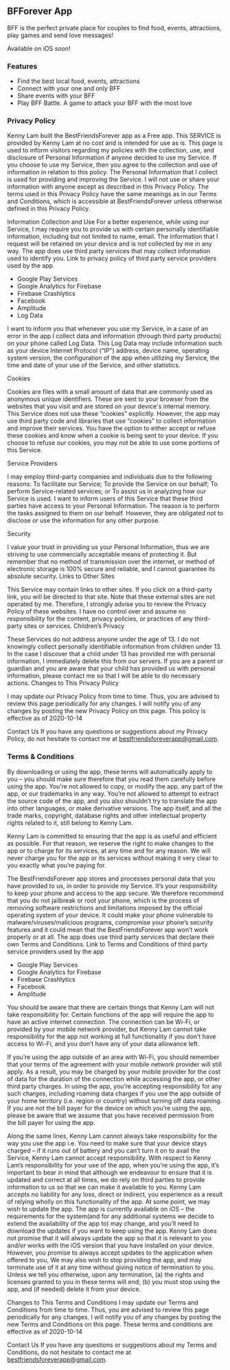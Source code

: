 ## BFForever App
BFF is the perfect private place for couples to find food, events, attractions, play games and send love messages!

Available on iOS soon!

### Features
- Find the best local food, events, attractions
- Connect with your one and only BFF
- Share events with your BFF
- Play BFF Battle. A game to attack your BFF with the most love

### Privacy Policy
Kenny Lam built the BestFriendsForever app as a Free app. This SERVICE is provided by Kenny Lam at no cost and is intended for use as is. This page is used to inform visitors regarding my policies with the collection, use, and disclosure of Personal Information if anyone decided to use my Service.
If you choose to use my Service, then you agree to the collection and use of information in relation to this policy. The Personal Information that I collect is used for providing and improving the Service. I will not use or share your information with anyone except as described in this Privacy Policy.
The terms used in this Privacy Policy have the same meanings as in our Terms and Conditions, which is accessible at BestFriendsForever unless otherwise defined in this Privacy Policy.

Information Collection and Use
For a better experience, while using our Service, I may require you to provide us with certain personally identifiable information, including but not limited to name, email. The information that I request will be retained on your device and is not collected by me in any way.
The app does use third party services that may collect information used to identify you.
Link to privacy policy of third party service providers used by the app

- Google Play Services
- Google Analytics for Firebase
- Firebase Crashlytics
- Facebook
- Amplitude
- Log Data

I want to inform you that whenever you use my Service, in a case of an error in the app I collect data and information (through third party products) on your phone called Log Data. This Log Data may include information such as your device Internet Protocol (“IP”) address, device name, operating system version, the configuration of the app when utilizing my Service, the time and date of your use of the Service, and other statistics.

Cookies

Cookies are files with a small amount of data that are commonly used as anonymous unique identifiers. These are sent to your browser from the websites that you visit and are stored on your device's internal memory.
This Service does not use these “cookies” explicitly. However, the app may use third party code and libraries that use “cookies” to collect information and improve their services. You have the option to either accept or refuse these cookies and know when a cookie is being sent to your device. If you choose to refuse our cookies, you may not be able to use some portions of this Service.

Service Providers

I may employ third-party companies and individuals due to the following reasons:
To facilitate our Service;
To provide the Service on our behalf;
To perform Service-related services; or
To assist us in analyzing how our Service is used.
I want to inform users of this Service that these third parties have access to your Personal Information. The reason is to perform the tasks assigned to them on our behalf. However, they are obligated not to disclose or use the information for any other purpose.

Security

I value your trust in providing us your Personal Information, thus we are striving to use commercially acceptable means of protecting it. But remember that no method of transmission over the internet, or method of electronic storage is 100% secure and reliable, and I cannot guarantee its absolute security.
Links to Other Sites

This Service may contain links to other sites. If you click on a third-party link, you will be directed to that site. Note that these external sites are not operated by me. Therefore, I strongly advise you to review the Privacy Policy of these websites. I have no control over and assume no responsibility for the content, privacy policies, or practices of any third-party sites or services.
Children’s Privacy

These Services do not address anyone under the age of 13. I do not knowingly collect personally identifiable information from children under 13. In the case I discover that a child under 13 has provided me with personal information, I immediately delete this from our servers. If you are a parent or guardian and you are aware that your child has provided us with personal information, please contact me so that I will be able to do necessary actions.
Changes to This Privacy Policy

I may update our Privacy Policy from time to time. Thus, you are advised to review this page periodically for any changes. I will notify you of any changes by posting the new Privacy Policy on this page.
This policy is effective as of 2020-10-14

Contact Us
If you have any questions or suggestions about my Privacy Policy, do not hesitate to contact me at bestfriendsforeverapp@gmail.com.

### Terms & Conditions

By downloading or using the app, these terms will automatically apply to you – you should make sure therefore that you read them carefully before using the app. You’re not allowed to copy, or modify the app, any part of the app, or our trademarks in any way. You’re not allowed to attempt to extract the source code of the app, and you also shouldn’t try to translate the app into other languages, or make derivative versions. The app itself, and all the trade marks, copyright, database rights and other intellectual property rights related to it, still belong to Kenny Lam.

Kenny Lam is committed to ensuring that the app is as useful and efficient as possible. For that reason, we reserve the right to make changes to the app or to charge for its services, at any time and for any reason. We will never charge you for the app or its services without making it very clear to you exactly what you’re paying for.

The BestFriendsForever app stores and processes personal data that you have provided to us, in order to provide my Service. It’s your responsibility to keep your phone and access to the app secure. We therefore recommend that you do not jailbreak or root your phone, which is the process of removing software restrictions and limitations imposed by the official operating system of your device. It could make your phone vulnerable to malware/viruses/malicious programs, compromise your phone’s security features and it could mean that the BestFriendsForever app won’t work properly or at all.
The app does use third party services that declare their own Terms and Conditions.
Link to Terms and Conditions of third party service providers used by the app

- Google Play Services
- Google Analytics for Firebase
- Firebase Crashlytics
- Facebook
- Amplitude

You should be aware that there are certain things that Kenny Lam will not take responsibility for. Certain functions of the app will require the app to have an active internet connection. The connection can be Wi-Fi, or provided by your mobile network provider, but Kenny Lam cannot take responsibility for the app not working at full functionality if you don’t have access to Wi-Fi, and you don’t have any of your data allowance left.

If you’re using the app outside of an area with Wi-Fi, you should remember that your terms of the agreement with your mobile network provider will still apply. As a result, you may be charged by your mobile provider for the cost of data for the duration of the connection while accessing the app, or other third party charges. In using the app, you’re accepting responsibility for any such charges, including roaming data charges if you use the app outside of your home territory (i.e. region or country) without turning off data roaming. If you are not the bill payer for the device on which you’re using the app, please be aware that we assume that you have received permission from the bill payer for using the app.

Along the same lines, Kenny Lam cannot always take responsibility for the way you use the app i.e. You need to make sure that your device stays charged – if it runs out of battery and you can’t turn it on to avail the Service, Kenny Lam cannot accept responsibility.
With respect to Kenny Lam’s responsibility for your use of the app, when you’re using the app, it’s important to bear in mind that although we endeavour to ensure that it is updated and correct at all times, we do rely on third parties to provide information to us so that we can make it available to you. Kenny Lam accepts no liability for any loss, direct or indirect, you experience as a result of relying wholly on this functionality of the app.
At some point, we may wish to update the app. The app is currently available on iOS – the requirements for the system(and for any additional systems we decide to extend the availability of the app to) may change, and you’ll need to download the updates if you want to keep using the app. Kenny Lam does not promise that it will always update the app so that it is relevant to you and/or works with the iOS version that you have installed on your device. However, you promise to always accept updates to the application when offered to you, We may also wish to stop providing the app, and may terminate use of it at any time without giving notice of termination to you. Unless we tell you otherwise, upon any termination, (a) the rights and licenses granted to you in these terms will end; (b) you must stop using the app, and (if needed) delete it from your device.

Changes to This Terms and Conditions
I may update our Terms and Conditions from time to time. Thus, you are advised to review this page periodically for any changes. I will notify you of any changes by posting the new Terms and Conditions on this page.
These terms and conditions are effective as of 2020-10-14

Contact Us
If you have any questions or suggestions about my Terms and Conditions, do not hesitate to contact me at bestfriendsforeverapp@gmail.com.
